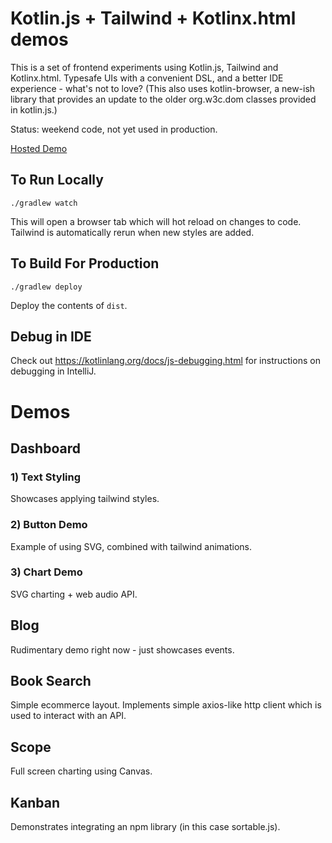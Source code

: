 # Kotlin.js + Tailwind + Kotlinx.html demos

This is a set of frontend experiments using Kotlin.js, Tailwind and Kotlinx.html. Typesafe UIs with a convenient DSL, and a better IDE experience - what's not to love? (This also uses kotlin-browser, a new-ish library that provides an update to the older org.w3c.dom classes provided in kotlin.js.)

Status: weekend code, not yet used in production.

[Hosted Demo](http://kdemo.cc)

## To Run Locally

`./gradlew watch`

This will open a browser tab which will hot reload on changes to code. Tailwind is automatically rerun when new styles are added.

## To Build For Production

`./gradlew deploy`

Deploy the contents of `dist`.

## Debug in IDE

Check out https://kotlinlang.org/docs/js-debugging.html for instructions on debugging in IntelliJ.

# Demos

## Dashboard

### 1) Text Styling

Showcases applying tailwind styles. 

### 2) Button Demo

Example of using SVG, combined with tailwind animations.

### 3) Chart Demo

SVG charting + web audio API.

## Blog

Rudimentary demo right now - just showcases events.

## Book Search

Simple ecommerce layout. Implements simple axios-like http client which is used to interact with an API.

## Scope

Full screen charting using Canvas.

## Kanban

Demonstrates integrating an npm library (in this case sortable.js).


